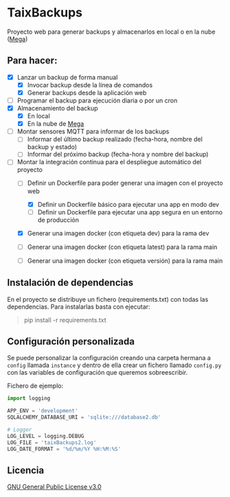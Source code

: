 # TaixBackups
Proyecto web para generar backups y almacenarlos en local o en la nube ([Mega](https://mega.io/))


## Para hacer:
- [x] Lanzar un backup de forma manual
  - [x] Invocar backup desde la línea de comandos
  - [x] Generar backups desde la aplicación web
- [ ] Programar el backup para ejecución diaria o por un cron
- [x] Almacenamiento del backup
  - [x] En local
  - [x] En la nube de [Mega](https://mega.io/)
- [ ] Montar sensores MQTT para informar de los backups
  - [ ] Informar del último backup realizado (fecha-hora, nombre del backup y estado)
  - [ ] Informar del próximo backup (fecha-hora y nombre del backup)
- [ ] Montar la integración continua para el despliegue automático del proyecto
  - [ ] Definir un Dockerfile para poder generar una imagen con el proyecto web
    - [x] Definir un Dockerfile básico para ejecutar una app en modo dev
    - [ ] Definir un Dockerfile para ejecutar una app segura en un entorno de producción
  - [x] Generar una imagen docker (con etiqueta dev) para la rama dev
  - [ ] Generar una imagen docker (con etiqueta latest) para la rama main
  - [ ] Generar una imagen docker (con etiqueta versión) para la rama main


## Instalación de dependencias
En el proyecto se distribuye un fichero (requirements.txt) con todas las dependencias. Para instalarlas
basta con ejecutar:
> pip install -r requirements.txt


## Configuración personalizada
Se puede personalizar la configuración creando una carpeta hermana a `config` llamada `instance` y dentro
de ella crear un fichero llamado `config.py` con las variables de configuración que queremos sobreescribir.

Fichero de ejemplo:
```python
import logging

APP_ENV = 'development'
SQLALCHEMY_DATABASE_URI = 'sqlite:///database2.db'

# Logger
LOG_LEVEL = logging.DEBUG
LOG_FILE = 'taixBackups2.log'
LOG_DATE_FORMAT = '%d/%m/%Y %H:%M:%S'
```

## Licencia
[GNU General Public License v3.0](https://github.com/TaixMiguel/TaixBackups/blob/main/LICENSE)

